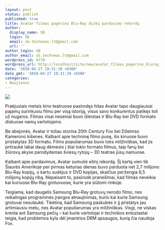 ```yaml
---
layout: post
status: publish
published: true
title: Avatar filmas pagerino Blu-Ray diskų pardavimo rekordą
author:
  display_name: SB
  login: SB
  email: sb.technews.lt@gmail.com
  url: ''
author_login: SB
author_email: sb.technews.lt@gmail.com
wordpress_id: 4770
wordpress_url: http://localhost/site/new/avatar_filmas_pagerino_bluray_disku_pardavimo_rekorda/
date: '2010-04-27 19:31:39 +0300'
date_gmt: '2010-04-27 19:31:39 +0300'
categories:
- Naujienos
---
```

<div class="imgright"><img src="http://www.part.lt/img/620e298da48a15392f7a2d579d63e4fd668.jpg"  /></div>
<p>Praėjusiais metais kino teatruose pasirodęs hitas Avatar tapo daugiausiai pajamų surinkusiu filmu per visą istoriją, visus savo konkurentus palikęs toli už nugaros. Filmas visai neseniai buvo išleistas ir Blu-Ray bei DVD formato diskuose namų vartotojams.</p>
<p>Be abejonės, Avatar ir toliau storina 20th Century Fox bei Džeimso Kamerono kišenes. Kalbant apie techninę filmo pusę, šis kinuose buvo pristatytas 3D formatu. Filmo populiarumas buvo toks milžiniškas, kad jis pritraukė labai daug dėmesio į štai tokio formato filmus, taip fanų bei žiūrovų akyse parodydamas šviesų rytojų – 3D teatras jūsų namuose.</p>
<p>Kalbant apie pardavimus, Avatar sumušė eilinį rekordą. Šį kartą vien tik Šiaurės Amerikoje per pirmas keturias dienas buvo parduota net 2,7 milijono Blu-Ray kopijų, o kartu sudėjus ir DVD kopijas, skaičius peržengia 6,5 milijonų kopijų ribą. Nepaisant to, pasirodė pranešimai, kad filmas neveikia kai kuriuose Blu-Ray grotuvuose, kurie yra siūlomi rinkoje.</p>
<p>Teigiama, kad daugelis Samsung Blu-Ray grotuvų nerodo filmo, nes reikalingas programinės įrangos atnaujinimas, kurio kai kurie Samsung grotuvai nesulaukė. Tikėtina, kad Samsung paskubės ir jį pristatys jau artimiausiu metu, nes Avatar populiarumas yra milžiniškas. Visgi, ne viskas krenta ant Samsung pečių – kai kurie vartotojai ir technikos entuziastai teigia, kad problemos kyla dėl įmantrios DRM apsaugos, kurią čia naudoja Fox.<br /></p>
